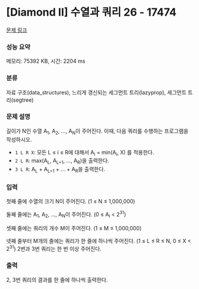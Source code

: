 # [Diamond II] 수열과 쿼리 26 - 17474 

[문제 링크](https://www.acmicpc.net/problem/17474) 

### 성능 요약

메모리: 75392 KB, 시간: 2204 ms

### 분류

자료 구조(data_structures), 느리게 갱신되는 세그먼트 트리(lazyprop), 세그먼트 트리(segtree)

### 문제 설명

<p>길이가 N인 수열 A<sub>1</sub>, A<sub>2</sub>, ..., A<sub>N</sub>이 주어진다. 이때, 다음 쿼리를 수행하는 프로그램을 작성하시오. </p>

<ul>
	<li><code>1 L R X</code>: 모든 L ≤ i ≤ R에 대해서 A<sub>i</sub> = min(A<sub>i</sub>, X) 를 적용한다. </li>
	<li><code>2 L R</code>: max(A<sub>L</sub>, A<sub>L+1</sub>, ..., A<sub>R</sub>)을 출력한다.</li>
	<li><code>3 L R</code>: A<sub>L</sub> + A<sub>L+1</sub> + ... + A<sub>R</sub>을 출력한다.</li>
</ul>

### 입력 

 <p>첫째 줄에 수열의 크기 N이 주어진다. (1 ≤ N ≤ 1,000,000)</p>

<p>둘째 줄에는 A<sub>1</sub>, A<sub>2</sub>, ..., A<sub>N</sub>이 주어진다. (0 ≤ A<sub>i</sub> < 2<sup>31</sup>)</p>

<p>셋째 줄에는 쿼리의 개수 M이 주어진다. (1 ≤ M ≤ 1,000,000)</p>

<p>넷째 줄부터 M개의 줄에는 쿼리가 한 줄에 하나씩 주어진다. (1 ≤ L ≤ R ≤ N, 0 ≤ X < 2<sup>31</sup>) 2번과 3번 쿼리는 한 번 이상 주어진다.</p>

### 출력 

 <p>2, 3번 쿼리의 결과를 한 줄에 하나씩 출력한다.</p>

